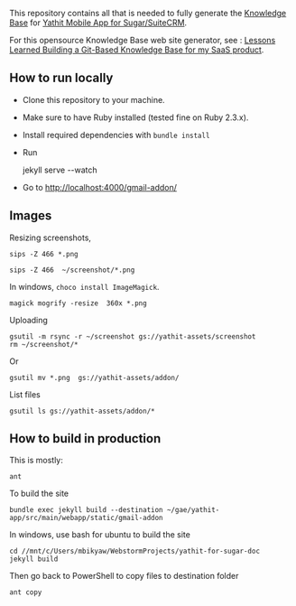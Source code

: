 This repository contains all that is needed to fully generate the [Knowledge Base](https://www.yathit.com/gmail-addon/overview.html) for [Yathit Mobile App for Sugar/SuiteCRM](https://www.yathit.com/suitecrm-mobile-app/index.html).

For this opensource Knowledge Base web site generator, see : [Lessons Learned Building a Git-Based Knowledge Base for my SaaS product](https://www.wisecashhq.com/blog/lessons-learned-creating-a-git-based-knowledge-base-for-my-saas-product).


## How to run locally

* Clone this repository to your machine.
* Make sure to have Ruby installed (tested fine on Ruby 2.3.x).
* Install required dependencies with `bundle install`
* Run

    jekyll serve --watch

* Go to [http://localhost:4000/gmail-addon/](http://127.0.0.1:4000/gmail-addon/)

## Images

Resizing screenshots,

    sips -Z 466 *.png

    sips -Z 466  ~/screenshot/*.png

In windows, `choco install ImageMagick`.

    magick mogrify -resize  360x *.png

Uploading

    gsutil -m rsync -r ~/screenshot gs://yathit-assets/screenshot
    rm ~/screenshot/*

Or

    gsutil mv *.png  gs://yathit-assets/addon/

List files

    gsutil ls gs://yathit-assets/addon/*

## How to build in production

This is mostly:

    ant

To build the site

    bundle exec jekyll build --destination ~/gae/yathit-app/src/main/webapp/static/gmail-addon

In windows, use bash for ubuntu to build the site

    cd //mnt/c/Users/mbikyaw/WebstormProjects/yathit-for-sugar-doc
    jekyll build
    
Then go back to PowerShell to copy files to destination folder
     
    ant copy
